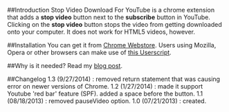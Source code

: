 ##Introduction
Stop Video Download For YouTube is a chrome extension that adds a **stop video** button next to the **subscribe** button in YouTube. Clicking on the **stop video** button stops the video from getting downloaded onto your computer. It does not work for HTML5 videos, however.

##Installation
You can get it from [Chrome Webstore](https://chrome.google.com/webstore/detail/stop-video-download-for-y/njgmjigkhbgepkepgiieeoeigkdifndi/). Users using Mozilla, Opera or other browsers can make use of [this Userscript](https://greasyfork.org/scripts/5326-stop-youtube-video-download).

##Why is it needed?
Read my [blog post](http://www.thelacunablog.com/stop-download-youtube-videos.html).

##Changelog
1.3 (9/27/2014)  : removed return statement that was causing error on newer versions of Chrome.
1.2 (1/27/2014)  : made it support Youtube 'red bar' feature (SPF).
		   added a space before the button.
1.1 (08/18/2013) : removed pauseVideo option.
1.0 (07/21/2013) : created.
